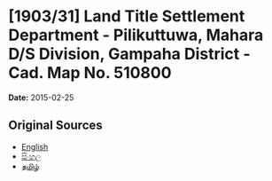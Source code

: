 # [1903/31] Land Title Settlement Department - Pilikuttuwa, Mahara D/S Division, Gampaha District - Cad. Map No. 510800

**Date:** 2015-02-25

## Original Sources

- [English](https://documents.gov.lk/view/extra-gazettes/2015/2/1903-31_E.pdf)
- [සිංහල](https://documents.gov.lk/view/extra-gazettes/2015/2/1903-31_S.pdf)
- [தமிழ்](https://documents.gov.lk/view/extra-gazettes/2015/2/1903-31_T.pdf)
